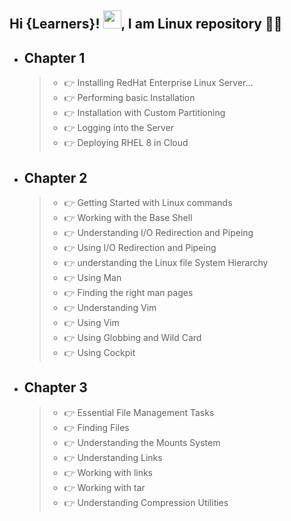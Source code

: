 ## Hi {Learners}! <img src="https://github.com/TheDudeThatCode/TheDudeThatCode/blob/master/Assets/Hi.gif" width="29px">, I am Linux repository 👨‍🎓

- ## Chapter 1 
     > - 👉 Installing RedHat Enterprise Linux Server...
     > - 👉 Performing basic Installation 
     > - 👉 Installation with Custom Partitioning
     > - 👉 Logging into the Server
     > - 👉 Deploying RHEL 8 in Cloud
    
- ## Chapter 2
     > - 👉 Getting Started with Linux commands
     > - 👉 Working with the Base Shell 
     > - 👉 Understanding I/O Redirection and Pipeing
     > - 👉 Using I/O Redirection and Pipeing
     > - 👉 understanding the Linux file System Hierarchy
     > - 👉 Using Man
     > - 👉 Finding the right man pages
     > - 👉 Understanding Vim
     > - 👉 Using Vim
     > - 👉 Using Globbing and Wild Card
     > - 👉 Using Cockpit

- ## Chapter 3
     > - 👉  Essential File Management Tasks
     > - 👉 Finding Files
     > - 👉 Understanding the Mounts System
     > - 👉 Understanding Links
     > - 👉 Working with links
     > - 👉 Working with tar 
     > - 👉 Understanding Compression Utilities
